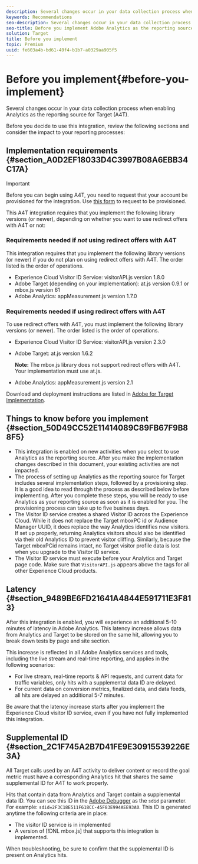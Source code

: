 ```yaml
---
description: Several changes occur in your data collection process when enabling Analytics as the reporting source for Target (A4T).
keywords: Recommendations
seo-description: Several changes occur in your data collection process when enabling Analytics as the reporting source for Target (A4T).
seo-title: Before you implement Adobe Analytics as the reporting source for Adobe Target (A4T)
solution: Target
title: Before you implement
topic: Premium
uuid: fe603a4b-bd61-49f4-b1b7-a0329aa905f5
---
```


# Before you implement{#before-you-implement}

Several changes occur in your data collection process when enabling Analytics as the reporting source for Target (A4T).

Before you decide to use this integration, review the following sections and consider the impact to your reporting processes:

## Implementation requirements {#section_A0D2EF18033D4C3997B08A6EBB34C17A}

>[!IMPORTANT]
>
>Before you can begin using A4T, you need to request that your account be provisioned for the integration. Use [this form](https://www.adobe.com/go/audiences) to request to be provisioned.

This A4T integration requires that you implement the following library versions (or newer), depending on whether you want to use redirect offers with A4T or not:

### Requirements needed if *not* using redirect offers with A4T

This integration requires that you implement the following library versions (or newer) if you do not plan on using redirect offers with A4T. The order listed is the order of operations.

* Experience Cloud Visitor ID Service: visitorAPI.js version 1.8.0
* Adobe Target (depending on your implementation): at.js version 0.9.1 or mbox.js version 61
* Adobe Analytics: appMeasurement.js version 1.7.0

### Requirements needed if using redirect offers with A4T

To use redirect offers with A4T, you must implement the following library versions (or newer). The order listed is the order of operations.

* Experience Cloud Visitor ID Service: visitorAPI.js version 2.3.0
* Adobe Target: at.js version 1.6.2

  **Note:** The  mbox.js library does not support redirect offers with A4T. Your implementation must use at.js.

* Adobe Analytics: appMeasurement.js version 2.1

Download and deployment instructions are listed in [Adobe for Target Implementation](https://marketing.adobe.com/resources/help/en_US/target/a4t/c_a4timplementation.html).

## Things to know before you implement {#section_50D49CC52E11414089C89FB67F9B88F5}

* This integration is enabled on new activities when you select to use Analytics as the reporting source. After you make the implementation changes described in this document, your existing activities are not impacted. 
* The process of setting up Analytics as the reporting source for Target includes several implementation steps, followed by a provisioning step. It is a good idea to read through the process as described below before implementing. After you complete these steps, you will be ready to use Analytics as your reporting source as soon as it is enabled for you. The provisioning process can take up to five business days. 
* The Visitor ID service creates a shared Visitor ID across the Experience Cloud. While it does not replace the Target mboxPC id or Audience Manager UUID, it does replace the way Analytics identifies new visitors. If set up properly, returning Analytics visitors should also be identified via their old Analytics ID to prevent visitor cliffing. Similarly, because the Target mboxPCid remains intact, no Target visitor profile data is lost when you upgrade to the Visitor ID service. 
* The Visitor ID service must execute before your Analytics and Target page code. Make sure that `VisitorAPI.js` appears above the tags for all other Experience Cloud products.

## Latency {#section_9489BE6FD21641A4844E591711E3F813}

After this integration is enabled, you will experience an additional 5-10 minutes of latency in Adobe Analytics. This latency increase allows data from Analytics and Target to be stored on the same hit, allowing you to break down tests by page and site section.

This increase is reflected in all Adobe Analytics services and tools, including the live stream and real-time reporting, and applies in the following scenarios:

* For live stream, real-time reports & API requests, and current data for traffic variables, only hits with a supplemental data ID are delayed. 
* For current data on conversion metrics, finalized data, and data feeds, all hits are delayed an additional 5-7 minutes.

Be aware that the latency increase starts after you implement the Experience Cloud visitor ID service, even if you have not fully implemented this integration.

## Supplemental ID {#section_2C1F745A2B7D41FE9E30915539226E3A}

All Target calls used by an A4T activity to deliver content or record the goal metric must have a corresponding Analytics hit that shares the same supplemental ID for A4T to work properly.

Hits that contain data from Analytics and Target contain a supplemental data ID. You can see this ID in the [Adobe Debugger](https://marketing.adobe.com/resources/help/en_US/sc/implement/?f=debugger) as the `sdid` parameter. For example: `sdid=2F3C18E511F618CC-45F83E994AEE93A0`. This ID is generated anytime the following criteria are in place:

* The visitor ID service is in implemented 
* A version of [!DNL mbox.js] that supports this integration is implemented.

When troubleshooting, be sure to confirm that the supplemental ID is present on Analytics hits. 
